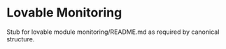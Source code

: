 # Lovable Monitoring

Stub for lovable module monitoring/README.md as required by canonical structure.
